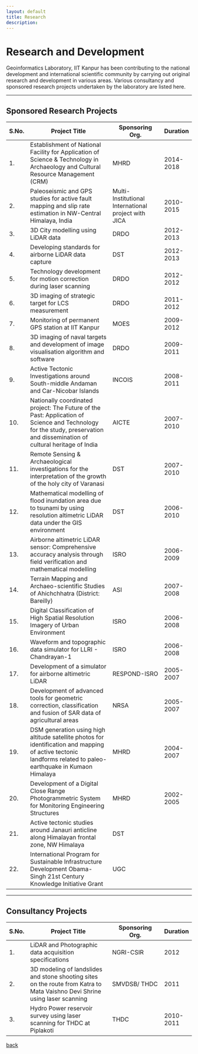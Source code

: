 ```yaml
---
layout: default
title: Research
description:
---
```


# Research and Development
Geoinformatics Laboratory, IIT Kanpur has been contributing to the national development and international scientific community by carrying out original research and development in various areas. Various consultancy and sponsored research projects undertaken by the laboratory are listed here.<br>
* * *
## Sponsored Research Projects
<table>
<colgroup>
<col width="10%" />
<col width="50%" />
<col width="30%" />
<col width="30%" />
</colgroup>
<thead>
<tr class="header">
<th>S.No.</th>
<th>Project Title</th>
<th>Sponsoring Org.</th>
<th>Duration</th>
</tr>
</thead>
<tbody>
<tr>
<td markdown="span">1.</td>
<td markdown="span">Establishment of National Facility for Application of Science & Technology in Archaeology and Cultural Resource Management (CRM)</td>
<td markdown="span">MHRD</td>
<td markdown="span">2014-2018</td>
</tr>
<tr>
<td markdown="span">2.</td>
<td markdown="span">Paleoseismic and GPS studies for active fault mapping and slip rate estimation in NW-Central Himalaya, India</td>
<td markdown="span">Multi-Institutional International project with JICA</td>
<td markdown="span">2010-2015</td>
</tr>
<tr>
<td markdown="span">3.</td>
<td markdown="span">3D City modelling using LiDAR data</td>
<td markdown="span">DRDO</td>
<td markdown="span">2012-2013</td>
</tr>
<tr>
<td markdown="span">4.</td>
<td markdown="span">Developing standards for airborne LiDAR data capture</td>
<td markdown="span">DST</td>
<td markdown="span">2012-2013</td>
</tr>
<tr>
<td markdown="span">5.</td>
<td markdown="span">Technology development for motion correction during laser scanning</td>
<td markdown="span">DRDO</td>
<td markdown="span">2012-2012</td>
</tr>
<tr>
<td markdown="span">6.</td>
<td markdown="span">3D imaging of strategic target for LCS measurement</td>
<td markdown="span">DRDO</td>
<td markdown="span">2011-2012</td>
</tr>
<tr>
<td markdown="span">7.</td>
<td markdown="span">Monitoring of permanent GPS station at IIT Kanpur</td>
<td markdown="span">MOES</td>
<td markdown="span">2009-2012</td>
</tr>
<tr>
<td markdown="span">8.</td>
<td markdown="span">3D imaging of naval targets and development of image visualisation algorithm and software</td>
<td markdown="span">DRDO</td>
<td markdown="span">2009-2011</td>
</tr>
<tr>
<td markdown="span">9.</td>
<td markdown="span">Active Tectonic Investigations around South-middle Andaman and Car-Nicobar Islands</td>
<td markdown="span">INCOIS</td>
<td markdown="span">2008-2011</td>
</tr>
<tr>
<td markdown="span">10.</td>
<td markdown="span">Nationally coordinated project: The Future of the Past: Application of Science and Technology for the study, preservation and dissemination of cultural heritage of India</td>
<td markdown="span">AICTE</td>
<td markdown="span">2007-2010</td>
</tr>
<tr>
<td markdown="span">11.</td>
<td markdown="span">Remote Sensing & Archaeological  investigations for the interpretation of the growth of the holy city of Varanasi</td>
<td markdown="span">DST</td>
<td markdown="span">2007-2010</td>
</tr>
<tr>
<td markdown="span">12.</td>
<td markdown="span">Mathematical modelling of flood inundation area due to tsunami by using resolution altimetric LiDAR data under the GIS environment</td>
<td markdown="span">DST</td>
<td markdown="span">2006-2010</td>
</tr>
<tr>
<td markdown="span">13.</td>
<td markdown="span">Airborne altimetric LiDAR sensor: Comprehensive accuracy analysis through field verification and mathematical modelling</td>
<td markdown="span">ISRO</td>
<td markdown="span">2006-2009</td>
</tr>
<tr>
<td markdown="span">14.</td>
<td markdown="span">Terrain Mapping and Archaeo-scientific Studies of Ahichchhatra (District: Bareilly)</td>
<td markdown="span">ASI</td>
<td markdown="span">2007-2008</td>
</tr>
<tr>
<td markdown="span">15.</td>
<td markdown="span">Digital Classification of High Spatial Resolution Imagery of Urban Environment</td>
<td markdown="span">ISRO</td>
<td markdown="span">2006-2008</td>
</tr>
<tr>
<td markdown="span">16.</td>
<td markdown="span">Waveform and topographic data simulator for LLRI - Chandrayan-1</td>
<td markdown="span">ISRO</td>
<td markdown="span">2006-2008</td>
</tr>
<tr>
<td markdown="span">17.</td>
<td markdown="span">Development of a simulator for  airborne altimetric LiDAR </td>
<td markdown="span">RESPOND-ISRO</td>
<td markdown="span">2005-2007</td>
</tr>
<tr>
<td markdown="span">18.</td>
<td markdown="span">Development of advanced tools for geometric correction, classification and fusion of SAR data of agricultural areas</td>
<td markdown="span">NRSA</td>
<td markdown="span">2005-2007</td>
</tr>
<tr>
<td markdown="span">19.</td>
<td markdown="span">DSM generation using high altitude satellite photos for identification and mapping of active tectonic landforms related to paleo-earthquake in Kumaon Himalaya</td>
<td markdown="span">MHRD</td>
<td markdown="span">2004-2007</td>
</tr>
<tr>
<td markdown="span">20.</td>
<td markdown="span">Development of a Digital Close Range Photogrammetric System for Monitoring Engineering Structures</td>
<td markdown="span">MHRD</td>
<td markdown="span">2002-2005</td>
</tr>
<tr>
<td markdown="span">21.</td>
<td markdown="span">Active tectonic studies around Janauri anticline along Himalayan frontal zone, NW Himalaya</td>
<td markdown="span">DST</td>
<td markdown="span"></td>
</tr>
<tr>
<td markdown="span">22.</td>
<td markdown="span">International Program for Sustainable Infrastructure Development	Obama-Singh 21st Century Knowledge Initiative Grant</td>
<td markdown="span">UGC</td>
<td markdown="span"></td>
</tr>
</tbody>
</table>

* * *
## Consultancy Projects
<table>
<colgroup>
<col width="10%" />
<col width="50%" />
<col width="30%" />
<col width="30%" />
</colgroup>
<thead>
<tr class="header">
<th>S.No.</th>
<th>Project Title</th>
<th>Sponsoring Org.</th>
<th>Duration</th>
</tr>
</thead>
<tbody>
<tr>
<td markdown="span">1.</td>
<td markdown="span">LiDAR and Photographic data acquisition specifications</td>
<td markdown="span">NGRI-CSIR</td>
<td markdown="span">2012</td>
</tr>
<tr>
<td markdown="span">2.</td>
<td markdown="span">3D modeling of landslides and stone shooting sites on the route from Katra to Mata Vaishno Devi Shrine using laser scanning</td>
<td markdown="span">SMVDSB/ THDC</td>
<td markdown="span">2011</td>
</tr>
<tr>
<td markdown="span">3.</td>
<td markdown="span">Hydro Power reservoir survey using laser scanning for THDC at Piplakoti</td>
<td markdown="span">THDC</td>
<td markdown="span">2010-2011</td>
</tr>
</tbody>
</table>

[back](./)
